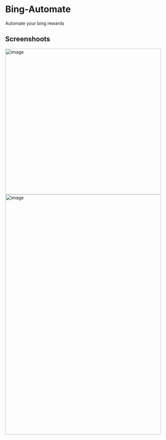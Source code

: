 # Bing-Automate 
Automate your bing rewards 

## Screenshoots
<img width="493" height="462" alt="image" src="https://github.com/user-attachments/assets/23381dff-895c-464c-9af9-007f4bfcee4e" />
<img width="493" height="762" alt="image" src="https://github.com/user-attachments/assets/31ff259b-e1fe-4cc0-980e-5fb2efc8a889" />
